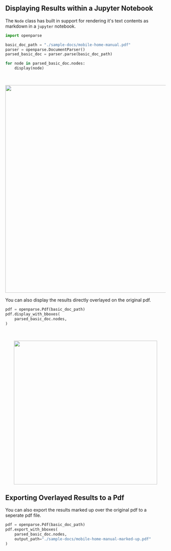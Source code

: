 ## Displaying Results within a Jupyter Notebook

The `Node` class has built in support for rendering it's text contents as markdown in a `jupyter` notebook.

```py
import openparse

basic_doc_path = "./sample-docs/mobile-home-manual.pdf"
parser = openparse.DocumentParser()
parsed_basic_doc = parser.parse(basic_doc_path)

for node in parsed_basic_doc.nodes:
    display(node)
```
<br/>
<p align="center">
    <img src="https://sergey-filimonov.nyc3.digitaloceanspaces.com/open-parse/marketing/pretty-markdown-nodes.webp" width="650" />
</p>
You can also display the results directly overlayed on the original pdf.

```python
pdf = openparse.Pdf(basic_doc_path)
pdf.display_with_bboxes(
    parsed_basic_doc.nodes,
)
```

<br/>
<p align="center">
    <img src="https://sergey-filimonov.nyc3.digitaloceanspaces.com/open-parse/docs/marked-up-outputs.jpeg" width="450" />
</p>

## Exporting Overlayed Results to a Pdf

You can also export the results marked up over the original pdf to a seperate pdf file.

```python
pdf = openparse.Pdf(basic_doc_path)
pdf.export_with_bboxes(
    parsed_basic_doc.nodes,
    output_path="./sample-docs/mobile-home-manual-marked-up.pdf"
)
```
